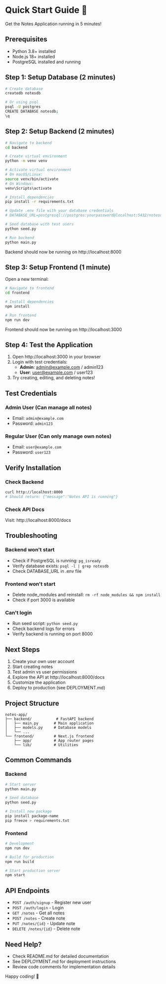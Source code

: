 # Quick Start Guide 🚀

Get the Notes Application running in 5 minutes!

## Prerequisites

- Python 3.8+ installed
- Node.js 18+ installed
- PostgreSQL installed and running

## Step 1: Setup Database (2 minutes)

```bash
# Create database
createdb notesdb

# Or using psql
psql -U postgres
CREATE DATABASE notesdb;
\q
```

## Step 2: Setup Backend (2 minutes)

```bash
# Navigate to backend
cd backend

# Create virtual environment
python -m venv venv

# Activate virtual environment
# On macOS/Linux:
source venv/bin/activate
# On Windows:
venv\Scripts\activate

# Install dependencies
pip install -r requirements.txt

# Update .env file with your database credentials
# DATABASE_URL=postgresql://postgres:yourpassword@localhost:5432/notesdb

# Seed database with test users
python seed.py

# Run backend
python main.py
```

Backend should now be running on http://localhost:8000

## Step 3: Setup Frontend (1 minute)

Open a new terminal:

```bash
# Navigate to frontend
cd frontend

# Install dependencies
npm install

# Run frontend
npm run dev
```

Frontend should now be running on http://localhost:3000

## Step 4: Test the Application

1. Open http://localhost:3000 in your browser
2. Login with test credentials:
   - **Admin**: admin@example.com / admin123
   - **User**: user@example.com / user123
3. Try creating, editing, and deleting notes!

## Test Credentials

### Admin User (Can manage all notes)
- Email: `admin@example.com`
- Password: `admin123`

### Regular User (Can only manage own notes)
- Email: `user@example.com`
- Password: `user123`

## Verify Installation

### Check Backend
```bash
curl http://localhost:8000
# Should return: {"message":"Notes API is running"}
```

### Check API Docs
Visit: http://localhost:8000/docs

## Troubleshooting

### Backend won't start
- Check if PostgreSQL is running: `pg_isready`
- Verify database exists: `psql -l | grep notesdb`
- Check DATABASE_URL in .env file

### Frontend won't start
- Delete node_modules and reinstall: `rm -rf node_modules && npm install`
- Check if port 3000 is available

### Can't login
- Run seed script: `python seed.py`
- Check backend logs for errors
- Verify backend is running on port 8000

## Next Steps

1. Create your own user account
2. Start creating notes
3. Test admin vs user permissions
4. Explore the API at http://localhost:8000/docs
5. Customize the application
6. Deploy to production (see DEPLOYMENT.md)

## Project Structure

```
notes-app/
├── backend/           # FastAPI backend
│   ├── main.py       # Main application
│   ├── models.py     # Database models
│   └── ...
└── frontend/         # Next.js frontend
    ├── app/          # App router pages
    └── lib/          # Utilities
```

## Common Commands

### Backend
```bash
# Start server
python main.py

# Seed database
python seed.py

# Install new package
pip install package-name
pip freeze > requirements.txt
```

### Frontend
```bash
# Development
npm run dev

# Build for production
npm run build

# Start production server
npm start
```

## API Endpoints

- `POST /auth/signup` - Register new user
- `POST /auth/login` - Login
- `GET /notes` - Get all notes
- `POST /notes` - Create note
- `PUT /notes/{id}` - Update note
- `DELETE /notes/{id}` - Delete note

## Need Help?

- Check README.md for detailed documentation
- See DEPLOYMENT.md for deployment instructions
- Review code comments for implementation details

Happy coding! 🎉
